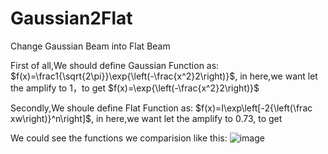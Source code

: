 # Gaussian2Flat
Change  Gaussian Beam  into Flat Beam 

First of all,We should define Gaussian Function as: $f(x)=\frac1{\sqrt{2\pi}}\exp{\left(-\frac{x^2}2\right)}$, in here,we want let the amplify to 1，to get $f(x)=\exp{\left(-\frac{x^2}2\right)}$

Secondly,We shoule define Flat Function as: $f(x)=I\exp\left[-2{\left(\frac xw\right)}^n\right]$, in here,we want let the amplify to 0.73, to get

We could see the functions we comparision like this:
![image](https://github.com/BruceZhe/Gaussian2Flat/assets/43168536/9cc906bd-a161-4064-835f-f38384852ca2)


